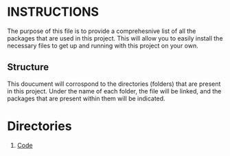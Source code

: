 # INSTRUCTIONS

The purpose of this file is to provide a comprehesnive list of all the packages that are used in this project. This will allow you to easily install the necessary files to get up and running with this project on your own.

## Structure 

This doucument will corrospond to the directories (folders) that are present in this project. Under the name of each folder, the file will be linked, and the packages that are present within them will be indicated.

# Directories

1. [Code](code/)

  